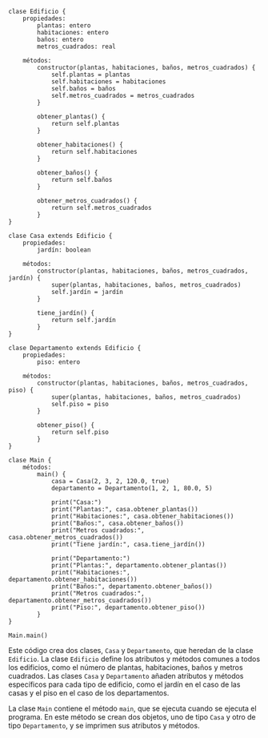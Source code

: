 ```cool
clase Edificio {
    propiedades:
        plantas: entero
        habitaciones: entero
        baños: entero
        metros_cuadrados: real

    métodos:
        constructor(plantas, habitaciones, baños, metros_cuadrados) {
            self.plantas = plantas
            self.habitaciones = habitaciones
            self.baños = baños
            self.metros_cuadrados = metros_cuadrados
        }

        obtener_plantas() {
            return self.plantas
        }

        obtener_habitaciones() {
            return self.habitaciones
        }

        obtener_baños() {
            return self.baños
        }

        obtener_metros_cuadrados() {
            return self.metros_cuadrados
        }
}

clase Casa extends Edificio {
    propiedades:
        jardín: boolean

    métodos:
        constructor(plantas, habitaciones, baños, metros_cuadrados, jardín) {
            super(plantas, habitaciones, baños, metros_cuadrados)
            self.jardín = jardín
        }

        tiene_jardín() {
            return self.jardín
        }
}

clase Departamento extends Edificio {
    propiedades:
        piso: entero

    métodos:
        constructor(plantas, habitaciones, baños, metros_cuadrados, piso) {
            super(plantas, habitaciones, baños, metros_cuadrados)
            self.piso = piso
        }

        obtener_piso() {
            return self.piso
        }
}

clase Main {
    métodos:
        main() {
            casa = Casa(2, 3, 2, 120.0, true)
            departamento = Departamento(1, 2, 1, 80.0, 5)

            print("Casa:")
            print("Plantas:", casa.obtener_plantas())
            print("Habitaciones:", casa.obtener_habitaciones())
            print("Baños:", casa.obtener_baños())
            print("Metros cuadrados:", casa.obtener_metros_cuadrados())
            print("Tiene jardín:", casa.tiene_jardín())

            print("Departamento:")
            print("Plantas:", departamento.obtener_plantas())
            print("Habitaciones:", departamento.obtener_habitaciones())
            print("Baños:", departamento.obtener_baños())
            print("Metros cuadrados:", departamento.obtener_metros_cuadrados())
            print("Piso:", departamento.obtener_piso())
        }
}

Main.main()
```

Este código crea dos clases, `Casa` y `Departamento`, que heredan de la clase `Edificio`. La clase `Edificio` define los atributos y métodos comunes a todos los edificios, como el número de plantas, habitaciones, baños y metros cuadrados. Las clases `Casa` y `Departamento` añaden atributos y métodos específicos para cada tipo de edificio, como el jardín en el caso de las casas y el piso en el caso de los departamentos.

La clase `Main` contiene el método `main`, que se ejecuta cuando se ejecuta el programa. En este método se crean dos objetos, uno de tipo `Casa` y otro de tipo `Departamento`, y se imprimen sus atributos y métodos.